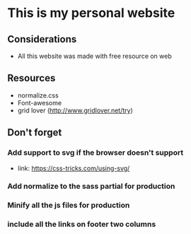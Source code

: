 # This is my personal website

## Considerations
* All this website was made with free resource on web

## Resources
* normalize.css
* Font-awesome
* grid lover (http://www.gridlover.net/try)


## Don't forget

### Add support to svg if the browser doesn't support
* link: https://css-tricks.com/using-svg/

### Add normalize to the sass partial for production

### Minify all the js files for production

### include all the links on footer two columns